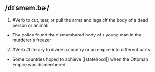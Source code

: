 ## /dɪˈsmem.bɚ/
1. #Verb
to cut, tear, or pull the arms and legs off the body of a dead person or animal:

- The police found the dismembered body of a young man in the murderer's freezer

2. #Verb #Literary
to divide a country or an empire into different parts

- Some countries hoped to achieve [[statehood]] when the Ottoman Empire was dismembered